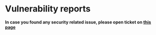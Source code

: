 # Vulnerability reports

**In case you found any security related issue, please open ticket on [this page](https://github.com/ivan770/ares/security/advisories)**

